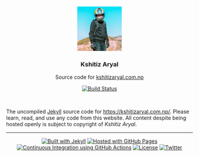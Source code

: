 <p align="center">
  <a href="https://kshitizaryal.com.np/">
    <img width="120px" height="120px" alt="Kshitiz Aryal" src="src/assets/img/avatar.png" />
  </a>
</p>
<h3 align="center">Kshitiz Aryal</h3>
<p align="center">Source code for <a href="https://kshitizaryal.com.np/">kshitizaryal.com.np</a></p>
<div align="center">

[![Build Status](https://github.com/KshitizAryal/kshitizaryal.github.io/actions/workflows/ci.yml/badge.svg?branch=main)](https://github.com/KshitizAryal/kshitizaryal.github.io/actions?workflow=CI)

</div><br />

The uncompiled [Jekyll](https://jekyllrb.com/) source code for <https://kshitizaryal.com.np/>. Please learn, read, and use any code from this website. All content despite being hosted openly is subject to copyright of _Kshitiz Aryal_.

---

<div align="center">

[![Built with Jekyll](https://img.shields.io/badge/Generator-Jekyll_v4.x-blue?logo=jekyll&logoColor=white)](https://jekyllrb.com/)
[![Hosted with GitHub Pages](https://img.shields.io/badge/Web_Hosting-GitHub_Pages-blue?logo=github&logoColor=white)](https://pages.github.com/)
[![Continuous Integration using GitHub Actions](https://img.shields.io/badge/CI-GitHub_Actions-blue?logo=github-actions&logoColor=white)](https://github.com/features/actions)
[![License](https://img.shields.io/badge/License-MIT-blue)](https://github.com/KshitizAryal/kshitizaryal.github.io/blob/main/LICENSE)
[![Twitter](https://img.shields.io/badge/Twitter-@KshitizAryal-blue?logo=twitter&logoColor=white)](https://twitter.com/KshitizAryal)

</div>
